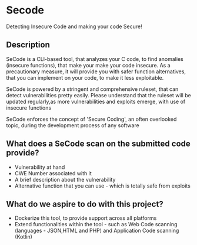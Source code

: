 # Secode
Detecting Insecure Code and making your code
Secure!

## Description

SeCode is a CLI-based tool, that analyzes your C code, to find anomalies (insecure functions), that make your make your code insecure. As a precautionary measure, it will provide you with safer function alternatives, that you can implement on your code, to make it less exploitable.

SeCode is powered by a stringent and comprehensive ruleset, that can detect vulnerabilities pretty easily. Please understand that the ruleset will be updated regularly,as more vulnerabilities and exploits emerge, with use of insecure functions

SeCode enforces the concept of 'Secure Coding', an often overlooked topic, during the development process of any software 

## What does a SeCode scan on the submitted code provide?

- Vulnerability at hand
- CWE Number associated with it
- A brief description about the vulnerability
- Alternative function that you can use - which is totally safe from exploits

## What do we aspire to do with this project?

- Dockerize this tool, to provide support across all platforms
- Extend functionalities within the tool - such as Web Code scanning (languages - JSON,HTML and PHP) and Application Code scanning (Kotlin)
